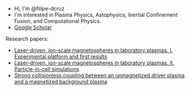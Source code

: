 - Hi, I'm @filipe-dcruz
- I'm interested in Plasma Physics, Astophysics, Inertial Confinement Fusion, and Computational Physics. 
- [Google Scholar](https://scholar.google.com/citations?user=_T323nYAAAAJ&hl=en)

Research papers:
- [Laser-driven, ion-scale magnetospheres in laboratory plasmas. I. Experimental platform and first results](https://pubs.aip.org/aip/pop/article/29/4/042901/2843571)
- [Laser-driven, ion-scale magnetospheres in laboratory plasmas. II. Particle-in-cell simulations](https://pubs.aip.org/aip/pop/article/29/3/032902/2847973/Laser-driven-ion-scale-magnetospheres-in)
- [Strong collisionless coupling between an unmagnetized driver plasma and a magnetized background plasma](https://pubs.aip.org/aip/pop/article/30/5/052901/2887662)

<!--
**filipe-dcruz/filipe-dcruz** is a ✨ _special_ ✨ repository because its `README.md` (this file) appears on your GitHub profile.

Here are some ideas to get you started:

- 🔭 I’m currently working on ...
- 🌱 I’m currently learning ...
- 👯 I’m looking to collaborate on ...
- 🤔 I’m looking for help with ...
- 💬 Ask me about ...
- 📫 How to reach me: ...
- 😄 Pronouns: ...
- ⚡ Fun fact: ...
-->
